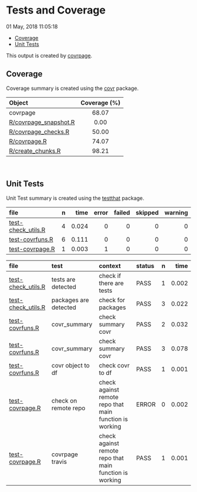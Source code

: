 Tests and Coverage
================
01 May, 2018 11:05:18

-   [Coverage](#coverage)
-   [Unit Tests](#unit-tests)

This output is created by [covrpage](https://github.com/yonicd/covrpage).

Coverage
--------

Coverage summary is created using the [covr](https://github.com/r-lib/covr) package.

| Object                                             | Coverage (%) |
|:---------------------------------------------------|:------------:|
| covrpage                                           |     68.07    |
| [R/covrpage\_snapshot.R](../R/covrpage_snapshot.R) |     0.00     |
| [R/covrpage\_checks.R](../R/covrpage_checks.R)     |     50.00    |
| [R/covrpage.R](../R/covrpage.R)                    |     74.07    |
| [R/create\_chunks.R](../R/create_chunks.R)         |     98.21    |

<br>

Unit Tests
----------

Unit Test summary is created using the [testthat](https://github.com/r-lib/testthat) package.

| file                                               |    n|   time|  error|  failed|  skipped|  warning|
|:---------------------------------------------------|----:|------:|------:|-------:|--------:|--------:|
| [test-check\_utils.R](testthat/test-check_utils.R) |    4|  0.024|      0|       0|        0|        0|
| [test-covrfuns.R](testthat/test-covrfuns.R)        |    6|  0.111|      0|       0|        0|        0|
| [test-covrpage.R](testthat/test-covrpage.R)        |    1|  0.003|      1|       0|        0|        0|

| file                                               | test                  | context                                                 | status |    n|   time|
|:---------------------------------------------------|:----------------------|:--------------------------------------------------------|:-------|----:|------:|
| [test-check\_utils.R](testthat/test-check_utils.R) | tests are detected    | check if there are tests                                | PASS   |    1|  0.002|
| [test-check\_utils.R](testthat/test-check_utils.R) | packages are detected | check for packages                                      | PASS   |    3|  0.022|
| [test-covrfuns.R](testthat/test-covrfuns.R)        | covr\_summary         | check summary covr                                      | PASS   |    2|  0.032|
| [test-covrfuns.R](testthat/test-covrfuns.R)        | covr\_summary         | check summary covr                                      | PASS   |    3|  0.078|
| [test-covrfuns.R](testthat/test-covrfuns.R)        | covr object to df     | check covr to df                                        | PASS   |    1|  0.001|
| [test-covrpage.R](testthat/test-covrpage.R)        | check on remote repo  | check against remote repo that main function is working | ERROR  |    0|  0.002|
| [test-covrpage.R](testthat/test-covrpage.R)        | covrpage travis       | check against remote repo that main function is working | PASS   |    1|  0.001|
